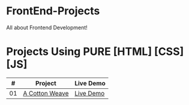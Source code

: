 # FrontEnd-Projects
All about Frontend Development!
# Projects Using PURE [HTML] [CSS] [JS]


|  #  | Project                                                                                                                     | Live Demo                                                                         |
| :-: | --------------------------------------------------------------------------------------------------------------------------- | --------------------------------------------------------------------------------- |
| 01  | [A Cotton Weave](https://github.com/VrushaliUphade/HTML-CSS-Projects/tree/main/A%20Cotton%20Weave_9)                           | [Live Demo](https://github.com/vrushaliuphade.github.io/HTML-CSS-Projects/blob/main/A%20Cotton%20Weave_9/index.html)               |
